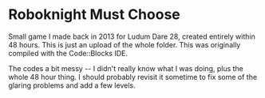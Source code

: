 # Roboknight Must Choose

Small game I made back in 2013 for Ludum Dare 28, created entirely within 48 hours. This
is just an upload of the whole folder. This was originally compiled with the Code::Blocks
IDE.

The codes a bit messy -- I didn't really know what
I was doing, plus the whole 48 hour thing. I should probably revisit it sometime to fix
some of the glaring problems and add a few levels.





